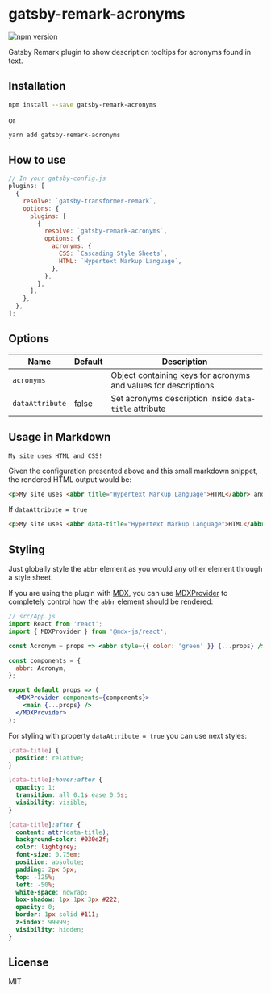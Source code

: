 # gatsby-remark-acronyms

[![npm version](https://img.shields.io/npm/v/gatsby-remark-acronyms)](https://www.npmjs.com/package/gatsby-remark-acronyms)

Gatsby Remark plugin to show description tooltips for acronyms found in text.

## Installation

```sh
npm install --save gatsby-remark-acronyms
```

or

```sh
yarn add gatsby-remark-acronyms
```

## How to use

```js
// In your gatsby-config.js
plugins: [
  {
    resolve: `gatsby-transformer-remark`,
    options: {
      plugins: [
        {
          resolve: `gatsby-remark-acronyms`,
          options: {
            acronyms: {
              CSS: `Cascading Style Sheets`,
              HTML: `Hypertext Markup Language`,
            },
          },
        },
      ],
    },
  },
];
```

## Options

| Name            | Default | Description                                                     |
| --------------- | ------- | --------------------------------------------------------------- |
| `acronyms`      |         | Object containing keys for acronyms and values for descriptions |
| `dataAttribute` | false   | Set acronyms description inside `data-title` attribute          |

## Usage in Markdown

```text
My site uses HTML and CSS!
```

Given the configuration presented above and this small markdown snippet, the rendered HTML output would be:

```html
<p>My site uses <abbr title="Hypertext Markup Language">HTML</abbr> and <abbr title="Cascading Style Sheets">CSS</abbr>!</p>
```

If `dataAttribute = true`

```html
<p>My site uses <abbr data-title="Hypertext Markup Language">HTML</abbr> and <abbr data-title="Cascading Style Sheets">CSS</abbr>!</p>
```

## Styling

Just globally style the `abbr` element as you would any other element through a style sheet.

If you are using the plugin with [MDX](https://mdxjs.com/), you can use [MDXProvider](https://mdxjs.com/getting-started#mdxprovider) to completely control how the `abbr` element should be rendered:

```jsx
// src/App.js
import React from 'react';
import { MDXProvider } from '@mdx-js/react';

const Acronym = props => <abbr style={{ color: 'green' }} {...props} />;

const components = {
  abbr: Acronym,
};

export default props => (
  <MDXProvider components={components}>
    <main {...props} />
  </MDXProvider>
);
```

For styling with property `dataAttribute = true` you can use next styles:

```css
[data-title] {
  position: relative;
}

[data-title]:hover:after {
  opacity: 1;
  transition: all 0.1s ease 0.5s;
  visibility: visible;
}

[data-title]:after {
  content: attr(data-title);
  background-color: #030e2f;
  color: lightgrey;
  font-size: 0.75em;
  position: absolute;
  padding: 2px 5px;
  top: -125%;
  left: -50%;
  white-space: nowrap;
  box-shadow: 1px 1px 3px #222;
  opacity: 0;
  border: 1px solid #111;
  z-index: 99999;
  visibility: hidden;
}
```

## License

MIT
